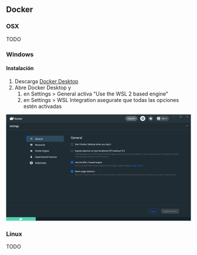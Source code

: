 ## Docker
### OSX

TODO

### Windows
#### Instalación

1. Descarga [Docker Desktop](https://docs.docker.com/docker-for-windows/wsl/#download)
2. Abre Docker Desktop y
	1. en Settings > General activa "Use the WSL 2 based engine"
	2. en Settings > WSL Integration asegurate que todas las opciones estén activadas

<img src="../assets/docker.png" />

### Linux

TODO
